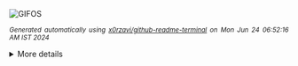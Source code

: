 <div align="justify">
<picture>
    <source media="(prefers-color-scheme: dark)" srcset="https://i.ibb.co/QjwPSRH/output-gif.gif">
    <source media="(prefers-color-scheme: light)" srcset="https://i.ibb.co/QjwPSRH/output-gif.gif">
    <img alt="GIFOS" src="https://i.ibb.co/QjwPSRH/output-gif.gif">
</picture>

<sub><i>Generated automatically using [x0rzavi/github-readme-terminal](https://github.com/x0rzavi/github-readme-terminal) on Mon Jun 24 06:52:16 AM IST 2024</i></sub>

<details>
<summary>More details</summary>

</details>
</div>

<!-- Image deletion URL: https://ibb.co/Kzv24ks/10cb0545903162546faebd4fac467dd5 -->